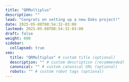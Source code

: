```yaml
---
title: "QRMultiplus"
description: ""
lead: "Congrats on setting up a new Doks project!"
date: 2025-05-08T08:54:32-03:00
lastmod: 2025-05-08T08:54:32-03:00
draft: false
weight: 600
sidebar:
  collapsed: true
seo:
  title: "QRMultiplus" # custom title (optional)
  description: "" # custom description (recommended)
  canonical: "" # custom canonical URL (optional)
  robots: "" # custom robot tags (optional)
---
```

